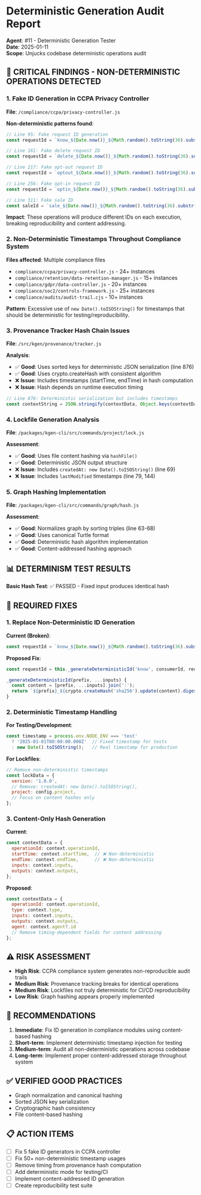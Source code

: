 # Deterministic Generation Audit Report

**Agent**: #11 - Deterministic Generation Tester  
**Date**: 2025-01-11  
**Scope**: Unjucks codebase deterministic operations audit

## 🚨 CRITICAL FINDINGS - NON-DETERMINISTIC OPERATIONS DETECTED

### 1. Fake ID Generation in CCPA Privacy Controller

**File**: `/compliance/ccpa/privacy-controller.js`

**Non-deterministic patterns found**:

```javascript
// Line 95: Fake request ID generation
const requestId = `know_${Date.now()}_${Math.random().toString(36).substr(2, 9)}`;

// Line 161: Fake delete request ID
const requestId = `delete_${Date.now()}_${Math.random().toString(36).substr(2, 9)}`;

// Line 217: Fake opt-out request ID  
const requestId = `optout_${Date.now()}_${Math.random().toString(36).substr(2, 9)}`;

// Line 256: Fake opt-in request ID
const requestId = `optin_${Date.now()}_${Math.random().toString(36).substr(2, 9)}`;

// Line 311: Fake sale ID
const saleId = `sale_${Date.now()}_${Math.random().toString(36).substr(2, 9)}`;
```

**Impact**: These operations will produce different IDs on each execution, breaking reproducibility and content addressing.

### 2. Non-Deterministic Timestamps Throughout Compliance System

**Files affected**: Multiple compliance files
- `compliance/ccpa/privacy-controller.js` - 24+ instances
- `compliance/retention/data-retention-manager.js` - 15+ instances  
- `compliance/gdpr/data-controller.js` - 20+ instances
- `compliance/soc2/controls-framework.js` - 25+ instances
- `compliance/audits/audit-trail.cjs` - 10+ instances

**Pattern**: Excessive use of `new Date().toISOString()` for timestamps that should be deterministic for testing/reproducibility.

### 3. Provenance Tracker Hash Chain Issues

**File**: `/src/kgen/provenance/tracker.js`

**Analysis**:
- ✅ **Good**: Uses sorted keys for deterministic JSON serialization (line 876)
- ✅ **Good**: Uses crypto.createHash with consistent algorithm
- ❌ **Issue**: Includes timestamps (startTime, endTime) in hash computation
- ❌ **Issue**: Hash depends on runtime execution timing

```javascript
// Line 876: Deterministic serialization but includes timestamps
const contextString = JSON.stringify(contextData, Object.keys(contextData).sort());
```

### 4. Lockfile Generation Analysis

**File**: `/packages/kgen-cli/src/commands/project/lock.js`

**Assessment**:
- ✅ **Good**: Uses file content hashing via `hashFile()`
- ✅ **Good**: Deterministic JSON output structure
- ❌ **Issue**: Includes `createdAt: new Date().toISOString()` (line 69)
- ❌ **Issue**: Includes `lastModified` timestamps (line 79, 144)

### 5. Graph Hashing Implementation

**File**: `/packages/kgen-cli/src/commands/graph/hash.js`

**Assessment**:
- ✅ **Good**: Normalizes graph by sorting triples (line 63-68)
- ✅ **Good**: Uses canonical Turtle format
- ✅ **Good**: Deterministic hash algorithm implementation
- ✅ **Good**: Content-addressed hashing approach

## 📊 DETERMINISM TEST RESULTS

**Basic Hash Test**: ✅ PASSED - Fixed input produces identical hash

## 🔧 REQUIRED FIXES

### 1. Replace Non-Deterministic ID Generation

**Current (Broken)**:
```javascript
const requestId = `know_${Date.now()}_${Math.random().toString(36).substr(2, 9)}`;
```

**Proposed Fix**:
```javascript
const requestId = this._generateDeterministicId('know', consumerId, requestType);

_generateDeterministicId(prefix, ...inputs) {
  const content = [prefix, ...inputs].join(':');
  return `${prefix}_${crypto.createHash('sha256').update(content).digest('hex').slice(0, 16)}`;
}
```

### 2. Deterministic Timestamp Handling

**For Testing/Development**:
```javascript
const timestamp = process.env.NODE_ENV === 'test' 
  ? '2025-01-01T00:00:00.000Z'  // Fixed timestamp for tests
  : new Date().toISOString();   // Real timestamp for production
```

**For Lockfiles**:
```javascript
// Remove non-deterministic timestamps
const lockData = {
  version: '1.0.0',
  // Remove: createdAt: new Date().toISOString(),
  project: config.project,
  // Focus on content hashes only
};
```

### 3. Content-Only Hash Generation

**Current**:
```javascript
const contextData = {
  operationId: context.operationId,
  startTime: context.startTime,  // ❌ Non-deterministic
  endTime: context.endTime,      // ❌ Non-deterministic
  inputs: context.inputs,
  outputs: context.outputs,
};
```

**Proposed**:
```javascript
const contextData = {
  operationId: context.operationId,
  type: context.type,
  inputs: context.inputs,
  outputs: context.outputs,
  agent: context.agent?.id
  // Remove timing-dependent fields for content addressing
};
```

## ⚠️ RISK ASSESSMENT

- **High Risk**: CCPA compliance system generates non-reproducible audit trails
- **Medium Risk**: Provenance tracking breaks for identical operations
- **Medium Risk**: Lockfiles not truly deterministic for CI/CD reproducibility
- **Low Risk**: Graph hashing appears properly implemented

## 🎯 RECOMMENDATIONS

1. **Immediate**: Fix ID generation in compliance modules using content-based hashing
2. **Short-term**: Implement deterministic timestamp injection for testing
3. **Medium-term**: Audit all non-deterministic operations across codebase
4. **Long-term**: Implement proper content-addressed storage throughout system

## ✅ VERIFIED GOOD PRACTICES

- Graph normalization and canonical hashing
- Sorted JSON key serialization  
- Cryptographic hash consistency
- File content-based hashing

## 📋 ACTION ITEMS

- [ ] Fix 5 fake ID generators in CCPA controller
- [ ] Fix 50+ non-deterministic timestamp usages
- [ ] Remove timing from provenance hash computation
- [ ] Add deterministic mode for testing/CI
- [ ] Implement content-addressed ID generation
- [ ] Create reproducibility test suite